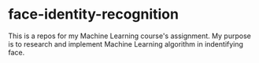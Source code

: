 # face-identity-recognition
This is a repos for my Machine Learning course's assignment. My purpose is to research and implement Machine Learning algorithm in indentifying face.

